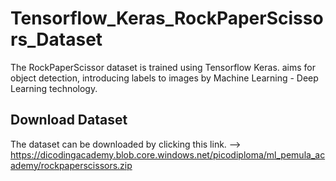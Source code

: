 # Tensorflow_Keras_RockPaperScissors_Dataset
The RockPaperScissor dataset is trained using Tensorflow Keras. aims for object detection, introducing labels to images by Machine Learning - Deep Learning technology.

## Download Dataset
The dataset can be downloaded by clicking this link.
--> https://dicodingacademy.blob.core.windows.net/picodiploma/ml_pemula_academy/rockpaperscissors.zip
